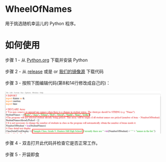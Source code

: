 # WheelOfNames
用于挑选随机幸运儿的 Python 程序。
# 如何使用
步骤 1 - 从 [Python.org](https://www.python.org/downloads/) 下载并安装 Python
<br> </br>
步骤 2 - 从 [release](https://github.com/sleepyjoeschool/WheelOfNames/releases/) 或是 or [我们的镜像源](https://opensource.jeffwebcs.com/downloads/WheelOfNames/GitHub-Relese/Run-version-1002.py) 下载代码
<br> </br>
步骤 3 - 按照下图编辑代码(第8和14行修改成自己的)：
<br> </br>
![第 8 行和第 14 行](https://github.com/sleepyjoeschool/WheelOfNames/blob/main/images/Code.png?raw=true "Image")
<br> </br>
步骤 4 - 双击打开此代码并检查它是否正常工作。
<br> </br>
步骤 5 - 开袋即食
